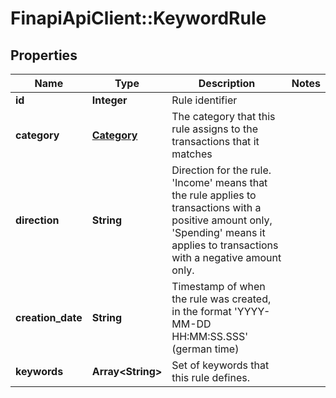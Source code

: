 # FinapiApiClient::KeywordRule

## Properties
Name | Type | Description | Notes
------------ | ------------- | ------------- | -------------
**id** | **Integer** | Rule identifier | 
**category** | [**Category**](Category.md) | The category that this rule assigns to the transactions that it matches | 
**direction** | **String** | Direction for the rule. &#39;Income&#39; means that the rule applies to transactions with a positive amount only, &#39;Spending&#39; means it applies to transactions with a negative amount only. | 
**creation_date** | **String** | Timestamp of when the rule was created, in the format &#39;YYYY-MM-DD HH:MM:SS.SSS&#39; (german time) | 
**keywords** | **Array&lt;String&gt;** | Set of keywords that this rule defines. | 


